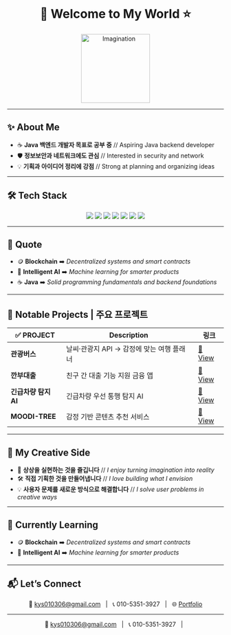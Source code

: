 <h1 align="center">🚀 Welcome to My World ⭐️</h1>
<p align="center">
  <img src="https://cdn.pixabay.com/animation/2022/10/12/22/41/22-41-33-918_512.gif" width="160" alt="Imagination"/>
</p>


<p align="center">
</p>
  

---

## ✨ About Me

- ☕ **Java 백엔드 개발자 목표로 공부 중**  // Aspiring Java backend developer
- 🛡️ **정보보안과 네트워크에도 관심**  // Interested in security and network
- 💡 **기획과 아이디어 정리에 강점**  // Strong at planning and organizing ideas

---

## 🛠 Tech Stack

<div align="center">

<img src="https://img.shields.io/badge/Java-ED8B00?style=for-the-badge&logo=openjdk&logoColor=white"/>
<img src="https://img.shields.io/badge/JavaScript-F7DF1E?style=for-the-badge&logo=javascript&logoColor=black"/>
<img src="https://img.shields.io/badge/React-20232A?style=for-the-badge&logo=react&logoColor=61DAFB"/>
<img src="https://img.shields.io/badge/Node.js-339933?style=for-the-badge&logo=nodedotjs&logoColor=white"/>
<img src="https://img.shields.io/badge/PHP-777BB4?style=for-the-badge&logo=php&logoColor=white"/>
<img src="https://img.shields.io/badge/Linux-FCC624?style=for-the-badge&logo=linux&logoColor=black"/>
<img src="https://img.shields.io/badge/Git-F05032?style=for-the-badge&logo=git&logoColor=white"/>

</div>

---

## 🌟 Quote 

- 🪙 **Blockchain** ➡️ *Decentralized systems and smart contracts*
- 🤖 **Intelligent AI** ➡️ *Machine learning for smarter products*
- ☕ **Java** ➡️ *Solid programming fundamentals and backend foundations*

---

## 🧩 Notable Projects | 주요 프로젝트

| ✅ PROJECT | Description | 링크 |
|---|---|---|
| **관광버스** | 날씨·관광지 API → 감정에 맞는 여행 플래너 | [🔗 View](#) |
| **깐부대출** | 친구 간 대출 기능 지원 금융 앱 |[🔗 View](#) |
| **긴급차량 탐지 AI** | 긴급차량 우선 통행 탐지 AI | [🔗 View](#) |
| **MOODI-TREE** | 감정 기반 콘텐츠 추천 서비스 | [🔗 View](#) |


---

## 🎨 My Creative Side

- 🎈 **상상을 실현하는 것을 즐깁니다**  //  *I enjoy turning imagination into reality*
- 🛠 **직접 기획한 것을 만들어냅니다**  //  *I love building what I envision*
- 💡 **사용자 문제를 새로운 방식으로 해결합니다**  //  *I solve user problems in creative ways*


---

## 🧭 Currently Learning

- 🪙 **Blockchain** ➡️ *Decentralized systems and smart contracts*
- 🤖 **Intelligent AI** ➡️ *Machine learning for smarter products*

---

## 📬 Let’s Connect

<p align="center">
  📧 <a href="mailto:kys010306@gmail.com">kys010306@gmail.com</a> &nbsp; | &nbsp;
  📞 010-5351-3927 &nbsp; | &nbsp;
  🌐 <a href="https://your-portfolio-url.com">Portfolio</a>
</p>


---

<p align="center">
  📧 <a href="mailto:kys010306@gmail.com">kys010306@gmail.com</a> &nbsp; | &nbsp;
  📞 010-5351-3927 &nbsp; | &nbsp;
</p>


